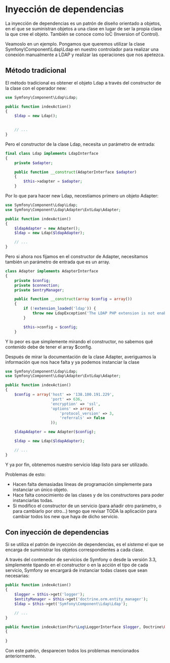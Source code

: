 # Inyección de dependencias

La inyección de dependencias es un patrón de diseño orientado a objetos, en el que se suministran objetos a una clase en lugar de ser la propia clase la que cree el objeto. También se conoce como IoC (Inversion of Control).

Veamoslo en un ejemplo. Pongamos que queremos utilizar la clase Symfony\Component\Ldap\Ldap
en nuestro controlador para realizar una conexión manualmente a LDAP y realizar 
las operaciones que nos apetezca.



## Método tradicional

El método tradicional es obtener el objeto Ldap a través del constructor de la 
clase con el operador new:

```php
use Symfony\Component\Ldap\Ldap;

public function indexAction()
{
    $ldap = new Ldap();
    

    // ...
}
```

Pero el constructor de la clase Ldap, necesita un parámetro de entrada:

```php
final class Ldap implements LdapInterface
{
    private $adapter;

    public function __construct(AdapterInterface $adapter)
    {
        $this->adapter = $adapter;
    }
```

Por lo que para hacer new Ldap, necestiamos primero un objeto Adapter:

```php
use Symfony\Component\Ldap\Ldap;
use Symfony\Component\Ldap\Adapter\ExtLdap\Adapter;

public function indexAction()
{
    $ldapAdapter = new Adapter();
    $ldap = new Ldap($ldapAdapter);

    // ...
}
```

Pero si ahora nos fijamos en el constructor de Adapter, necesitamos también un 
parámetro de entrada que es un array.


```php
class Adapter implements AdapterInterface
{
    private $config;
    private $connection;
    private $entryManager;

    public function __construct(array $config = array())
    {
        if (!extension_loaded('ldap')) {
            throw new LdapException('The LDAP PHP extension is not enabled.');
        }

        $this->config = $config;
    }
```

Y lo peor es que simplemente mirando el constructor, no sabemos qué contenido debe
de tener el array $config.

Después de mirar la documentación de la clase Adapter, averiguamos la información
que nos hace falta y ya podemos instanciar la clase

```php
use Symfony\Component\Ldap\Ldap;
use Symfony\Component\Ldap\Adapter\ExtLdap\Adapter;

public function indexAction()
{
    $config = array('host' => '138.100.191.229',
                    'port' => 636,
                    'encryption' => 'ssl',
                    'options' => array(
                        'protocol_version' => 3,
                        'referrals' => false
                    ));

    $ldapAdapter = new Adapter($config);

    $ldap = new Ldap($ldapAdapter);

    // ...
}
```

Y ya por fin, obtenemos nuestro servicio ldap listo para ser utilizado.


Problemas de esto:
- Hacen falta demasiadas líneas de programación simplemente para instanciar un único objeto. 
- Hace falta conocimiento de las clases y de los constructores para poder instanciarlas todas.
- Si modifico el constructor de un servicio (para añadir otro parámetro, o para cambiarlo por otro...) tengo que revisar TODA la aplicación para cambiar todos los new que haya de dicho servicio.


## Con inyección de dependencias

Si se utiliza el patrón de inyección de dependencias, es el *sistema* el que se 
encarga de suministrar los objetos correspondientes a cada clase.

A través del contenedor de servicios de Symfony o desde la versión 3.3, simplemente
tipando en el constructor o en la acción el tipo de cada servicio, Symfony se encargará de 
instanciar todas clases que sean necesarias:

```php
public function indexAction()
{
    $logger = $this->get('logger');
    $entityManager = $this->get('doctrine.orm.entity_manager');
    $ldap = $this->get('Symfony\Component\Ldap\Ldap');

    // ...
}
```


```php
public function indexAction(Psr\Log\LoggerInterface $logger, Doctrine\ORM\EntityManagerInterface $em, Symfony\Component\Ldap\Ldap $ldap)
{
    
}
```

Con este patrón, desparecen todos los problemas mencionados anteriormente.